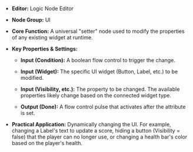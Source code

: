 - **Editor:** Logic Node Editor
    
- **Node Group:** UI
    
- **Core Function:** A universal "setter" node used to modify the properties of any existing widget at runtime.
    
- **Key Properties & Settings:**
    
    - **Input (Condition):** A boolean flow control to trigger the change.
        
    - **Input (Widget):** The specific UI widget (Button, Label, etc.) to be modified.
        
    - **Input (Visibility, etc.):** The property to be changed. The available properties likely change based on the connected widget type.
        
    - **Output (Done):** A flow control pulse that activates after the attribute is set.
        
- **Practical Application:** Dynamically changing the UI. For example, changing a Label's text to update a score, hiding a button (Visibility = false) that the player can no longer use, or changing a health bar's color based on the player's health.